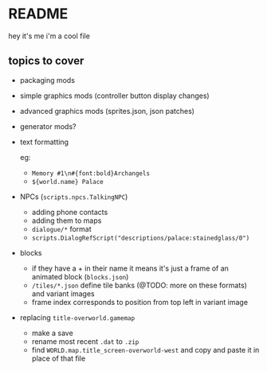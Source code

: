 # README

hey it's me i'm a cool file

## topics to cover

- packaging mods
- simple graphics mods (controller button display changes)
- advanced graphics mods (sprites.json, json patches)
- generator mods?
- text formatting

  eg:
  - `Memory #1\n#{font:bold}Archangels`
  - `${world.name} Palace`
- NPCs (`scripts.npcs.TalkingNPC`)
  - adding phone contacts
  - adding them to maps
  - `dialogue/*` format
  - `scripts.DialogRefScript("descriptions/palace:stainedglass/0")`

- blocks
  - if they have a + in their name it means it's just a frame of an animated block (`blocks.json`)
  - `/tiles/*.json` define tile banks (@TODO: more on these formats) and variant images
  - frame index corresponds to position from top left in variant image

- replacing `title-overworld.gamemap`
  - make a save
  - rename most recent `.dat` to `.zip`
  - find `WORLD.map.title_screen-overworld-west` and copy and paste it in place of that file
